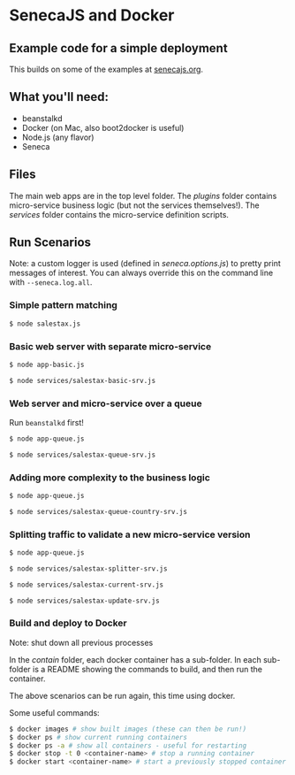 # SenecaJS and Docker

## Example code for a simple deployment

This builds on some of the examples at [senecajs.org](http://senecajs.org).

## What you'll need:

   * beanstalkd
   * Docker (on Mac, also boot2docker is useful)
   * Node.js (any flavor)
   * Seneca


## Files

The main web apps are in the top level folder. The _plugins_ folder contains micro-service business logic (but not the services themselves!). The _services_ folder contains the micro-service definition scripts.

## Run Scenarios

Note: a custom logger is used (defined in _seneca.options.js_) to pretty print messages of interest. You can always override this on the command line with `--seneca.log.all`.


### Simple pattern matching

```sh
$ node salestax.js
```


### Basic web server with separate micro-service

```sh
$ node app-basic.js
```

```sh
$ node services/salestax-basic-srv.js
```


### Web server and micro-service over a queue

Run `beanstalkd` first!

```sh
$ node app-queue.js
```

```sh
$ node services/salestax-queue-srv.js
```


### Adding more complexity to the business logic

```sh
$ node app-queue.js
```

```sh
$ node services/salestax-queue-country-srv.js
```


### Splitting traffic to validate a new micro-service version

```sh
$ node app-queue.js
```

```sh
$ node services/salestax-splitter-srv.js
```

```sh
$ node services/salestax-current-srv.js
```

```sh
$ node services/salestax-update-srv.js
```


### Build and deploy to Docker

Note: shut down all previous processes

In the _contain_ folder, each docker container has a sub-folder. In
each sub-folder is a README showing the commands to build, and then
run the container.

The above scenarios can be run again, this time using docker.

Some useful commands:

```sh
$ docker images # show built images (these can then be run!)
$ docker ps # show current running containers
$ docker ps -a # show all containers - useful for restarting
$ docker stop -t 0 <container-name> # stop a running container
$ docker start <container-name> # start a previously stopped container - useful for rollbacks!
```








